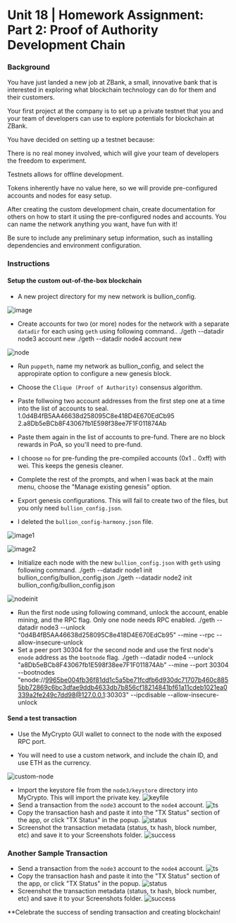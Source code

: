 # Unit 18 | Homework Assignment: Part 2: Proof of Authority Development Chain

### Background

You have just landed a new job at ZBank, a small, innovative bank that is interested in exploring what
blockchain technology can do for them and their customers.

Your first project at the company is to set up a private testnet that you and your team of developers
can use to explore potentials for blockchain at ZBank.

You have decided on setting up a testnet because:

There is no real money involved, which will give your team of developers the freedom to experiment.

Testnets allows for offline development.

Tokens inherently have no value here, so we will provide pre-configured accounts and nodes for easy setup.

After creating the custom development chain, create documentation for others on how to start it using the pre-configured
nodes and accounts. You can name the network anything you want, have fun with it!

Be sure to include any preliminary setup information, such as installing dependencies and environment configuration.

### Instructions

#### Setup the custom out-of-the-box blockchain

* A new project directory for my new network is bullion_config.

![image](Images/dir_structure.PNG)

* Create accounts for two (or more) nodes for the network with a separate `datadir` for each using `geth` using following command..
    ./geth --datadir node3 account new
    ./geth --datadir node4 account new

![node](Images/node.PNG)

* Run `puppeth`, name my network as bullion_config, and select the appropirate option to configure a new genesis block.

* Choose the `Clique (Proof of Authority)` consensus algorithm.

* Paste follwoing two account addresses from the first step one at a time into the list of accounts to seal.
    1.0d4B4fB5AA46638d258095C8e418D4E670EdCb95
    2.a8Db5eBCb8F43067fb1E598f38ee7F1F011874Ab
* Paste them again in the list of accounts to pre-fund. There are no block rewards in PoA, so you'll need to pre-fund.

* I choose `no` for pre-funding the pre-compiled accounts (0x1 .. 0xff) with wei. This keeps the genesis cleaner.

* Complete the rest of the prompts, and when I was back at the main menu, choose the "Manage existing genesis" option.

* Export genesis configurations. This will fail to create two of the files, but you only need `bullion_config.json`.

* I deleted the `bullion_config-harmony.json` file.

![image1](Images/puppeth1.PNG)

![image2](Images/puppeth2.PNG)

* Initialize each node with the new `bullion_config.json` with `geth` using following command.
    ./geth --datadir node1 init bullion_config/bullion_config.json
    ./geth --datadir node2 init bullion_config/bullion_config.json

![nodeinit](Images/nodeinit.PNG)

* Run the first node using following command, unlock the account, enable mining, and the RPC flag. Only one node needs RPC enabled.
    ./geth --datadir node3 --unlock "0d4B4fB5AA46638d258095C8e418D4E670EdCb95" --mine --rpc --allow-insecure-unlock
* Set a peer port 30304 for the second node and use the first node's `enode` address as the `bootnode` flag.
    ./geth --datadir node4 --unlock "a8Db5eBCb8F43067fb1E598f38ee7F1F011874Ab" --mine --port 30304 --bootnodes "enode://9965be004fb36f81dd1c5a5be71fcdfb6d930dc71707b460c8855bb72869c6bc3dfae9ddb4633db7b856cf18214841bf61a11cdeb1021ea0339a2fe249c7dd98@127.0.0.1:30303" --ipcdisable --allow-insecure-unlock

#### Send a test transaction

* Use the MyCrypto GUI wallet to connect to the node with the exposed RPC port.

* You will need to use a custom network, and include the chain ID, and use ETH as the currency.

![custom-node](Images/customnode.PNG)

* Import the keystore file from the `node3/keystore` directory into MyCrypto. This will import the private key.
![keyfile](Images/Import_key.PNG)
* Send a transaction from the `node3` account to the `node4` account.
![ts](Images/Transaction.png)
* Copy the transaction hash and paste it into the "TX Status" section of the app, or click "TX Status" in the popup.
![status](Images/Status.PNG)
* Screenshot the transaction metadata (status, tx hash, block number, etc) and save it to your Screenshots folder.
![success](Images/Success.PNG)


### Another Sample Transaction
* Send a transaction from the `node3` account to the `node4` account.
![ts](Images/finaltrans.PNG)
* Copy the transaction hash and paste it into the "TX Status" section of the app, or click "TX Status" in the popup.
![status](Images/finalstatus.PNG)
* Screenshot the transaction metadata (status, tx hash, block number, etc) and save it to your Screenshots folder.
![success](Images/finalSuccess.PNG)

**Celebrate the success of sending transaction and creating blockchain!
